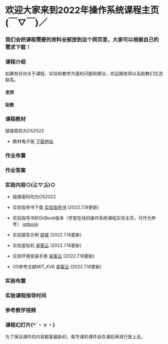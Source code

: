 #      欢迎大家来到2022年操作系统课程主页(￣▽￣)／
###    我们会把课程需要的资料全部放到这个网页里，大家可以根据自己的需求下载！

### 课程介绍

如果有任何关于课程、实验和教学方面的问题和建议，欢迎跟老师以及助教们交流联系。

#### 老师



#### 助教



### 课程教材
链接密码为OS2022

* 教材电子版 [下载地址](https://rec.ustc.edu.cn/share/269e71e0-0660-11ed-87e4-574a72a80241)


### 作业布置



### 作业答案



### 实验内容Ｏ(≧▽≦)Ｏ
* 链接密码均为OS2022

* 实验指导书下载 [实验指导书](https://rec.ustc.edu.cn/share/89a2f860-065a-11ed-8ef5-01ba98e12609) (2022.7.18更新)

* 实验指导书的GitBook版本（学堂在线的操作系统课程实验主页，可作为参考） [gitbook](https://chyyuu.gitbooks.io/ucore_os_docs/content/)

* 实验报告示例 [链接](https://rec.ustc.edu.cn/share/be44e5e0-065a-11ed-b47f-2f464b8a4607) (2022.7.18更新)

* 实验虚拟机 [睿客云](https://rec.ustc.edu.cn/share/3a6ee1f0-065a-11ed-96fd-11c43c4f48dd) (2022.7.18更新)

* 实验环境安装手册 [睿客云](https://rec.ustc.edu.cn/share/e43c1780-065a-11ed-a100-610179dc94e2) (2022.7.18更新)

* OS参考文献MIT_XV6 [睿客云](https://rec.ustc.edu.cn/share/360dbdb0-065b-11ed-8aab-9fc14199c6eb) (2022.7.18更新)


### 实验布置



### 实验课程指导时间




### 参考教学视频


### 课程幻灯片(*´・ｖ・)

为了保证课件的内容都是最新的，每节课的课件会在课前再进行放上去。

